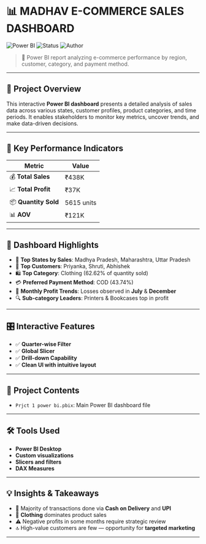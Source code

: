 # 📊 MADHAV E-COMMERCE SALES DASHBOARD

![Power BI](https://img.shields.io/badge/Tool-Power%20BI-yellow?style=for-the-badge&logo=powerbi)
![Status](https://img.shields.io/badge/Status-Completed-brightgreen?style=for-the-badge)
![Author](https://img.shields.io/badge/Author-Shivam-blueviolet?style=for-the-badge)

> 📁 Power BI report analyzing e-commerce performance by region, customer, category, and payment method.

---

## 🚀 Project Overview

This interactive **Power BI dashboard** presents a detailed analysis of sales data across various states, customer profiles, product categories, and time periods. It enables stakeholders to monitor key metrics, uncover trends, and make data-driven decisions.

---

## 🧮 Key Performance Indicators

| Metric            | Value     |
|-------------------|-----------|
| 💰 **Total Sales** | ₹438K     |
| 📈 **Total Profit**| ₹37K      |
| 📦 **Quantity Sold**| 5615 units |
| 📊 **AOV**         | ₹121K     |

---

## 🧩 Dashboard Highlights

- 📍 **Top States by Sales**: Madhya Pradesh, Maharashtra, Uttar Pradesh
- 👥 **Top Customers**: Priyanka, Shruti, Abhishek
- 🛍️ **Top Category**: Clothing (62.62% of quantity sold)
- 💳 **Preferred Payment Method**: COD (43.74%)
- 📅 **Monthly Profit Trends**: Losses observed in **July** & **December**
- 🔍 **Sub-category Leaders**: Printers & Bookcases top in profit

---

## 🎛️ Interactive Features

- ✅ **Quarter-wise Filter**
- ✅ **Global Slicer**
- ✅ **Drill-down Capability**
- ✅ **Clean UI with intuitive layout**

---

## 📂 Project Contents

- `Prjct 1 power bi.pbix`: Main Power BI dashboard file

---

## 🛠️ Tools Used

- **Power BI Desktop**
- **Custom visualizations**
- **Slicers and filters**
- **DAX Measures**

---

## 💡 Insights & Takeaways

- 🧾 Majority of transactions done via **Cash on Delivery** and **UPI**
- 👗 **Clothing** dominates product sales
- ⚠️ Negative profits in some months require strategic review
- 🔝 High-value customers are few — opportunity for **targeted marketing**

---



